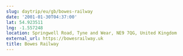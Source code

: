 ```yaml
---
slug: daytrip/eu/gb/bowes-railway
date: '2001-01-30T04:37:00'
lat: 54.923511
lng: -1.557248
location: Springwell Road, Tyne and Wear, NE9 7QG, United Kingdom
external_url: https://bowesrailway.uk
title: Bowes Railway
---
```




